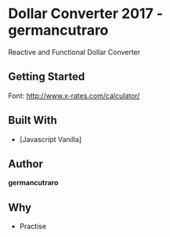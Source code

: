 # Dollar Converter 2017 - germancutraro

Reactive and Functional Dollar Converter

## Getting Started
Font: http://www.x-rates.com/calculator/

## Built With

* [Javascript Vanilla]

## Author

**germancutraro**

## Why

* Practise
